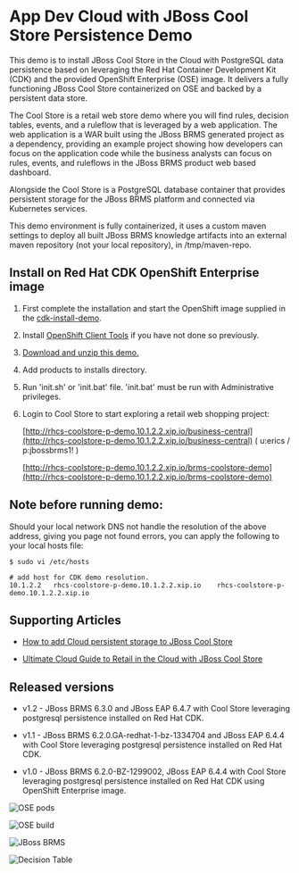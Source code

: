 App Dev Cloud with JBoss Cool Store Persistence Demo 
==========================================
This demo is to install JBoss Cool Store in the Cloud with PostgreSQL data persistence based on leveraging the Red Hat Container Development Kit (CDK) and the
provided OpenShift Enterprise (OSE) image. It delivers a fully functioning JBoss Cool Store containerized on OSE and backed by a persistent data store.

The Cool Store is a retail web store demo where you will find rules, decision tables, events, and a ruleflow 
that is leveraged by a web application. The web application is a WAR built using the JBoss BRMS
generated project as a dependency, providing an example project showing how developers can focus on the 
application code while the business analysts can focus on rules, events, and ruleflows in the 
JBoss BRMS product web based dashboard.

Alongside the Cool Store is a PostgreSQL database container that provides persistent storage for the JBoss BRMS platform and connected via Kubernetes services.

This demo environment is fully containerized, it uses a custom maven settings to deploy all built JBoss BRMS knowledge artifacts
into an external maven repository (not your local repository), in /tmp/maven-repo.


Install on Red Hat CDK OpenShift Enterprise image
-------------------------------------------------
1. First complete the installation and start the OpenShift image supplied in the [cdk-install-demo](https://github.com/redhatdemocentral/cdk-install-demo).

2. Install [OpenShift Client Tools](https://developers.openshift.com/managing-your-applications/client-tools.html) if you have not done so previously.

3. [Download and unzip this demo.](https://github.com/redhatdemocentral/rhcs-coolstore-persistence-demo/archive/master.zip)

4. Add products to installs directory.

5. Run 'init.sh' or 'init.bat' file. 'init.bat' must be run with Administrative privileges.

6. Login to Cool Store to start exploring a retail web shopping project:

    [http://rhcs-coolstore-p-demo.10.1.2.2.xip.io/business-central](http://rhcs-coolstore-p-demo.10.1.2.2.xip.io/business-central)
    ( u:erics / p:jbossbrms1! )

    [http://rhcs-coolstore-p-demo.10.1.2.2.xip.io/brms-coolstore-demo](http://rhcs-coolstore-p-demo.10.1.2.2.xip.io/brms-coolstore-demo)


Note before running demo:
-------------------------
Should your local network DNS not handle the resolution of the above address, giving you page not found errors, you can apply the
following to your local hosts file:

```
$ sudo vi /etc/hosts

# add host for CDK demo resolution.
10.1.2.2   rhcs-coolstore-p-demo.10.1.2.2.xip.io    rhcs-coolstore-p-demo.10.1.2.2.xip.io
```


Supporting Articles
-------------------
- [How to add Cloud persistent storage to JBoss Cool Store](http://www.schabell.org/2016/04/howto-add-cloud-persistent-storage-to-jboss-coolstore.html)

- [Ultimate Cloud Guide to Retail in the Cloud with JBoss Cool Store](http://www.schabell.org/2016/03/ultimate-cloud-guide-retail-cloud-jboss-coolstore.html)


Released versions
-----------------
- v1.2 - JBoss BRMS 6.3.0 and JBoss EAP 6.4.7 with Cool Store leveraging postgresql persistence installed on Red Hat CDK.

- v1.1 - JBoss BRMS 6.2.0.GA-redhat-1-bz-1334704 and JBoss EAP 6.4.4 with Cool Store leveraging postgresql persistence installed on Red Hat CDK.

- v1.0 - JBoss BRMS 6.2.0-BZ-1299002, JBoss EAP 6.4.4 with Cool Store leveraging postgresql persistence installed on Red Hat CDK using OpenShift Enterprise image.


![OSE pods](https://github.com/redhatdemocentral/rhcs-coolstore-persistence-demo/blob/master/docs/demo-images/rhcs-coolstore-p-pods.png?raw=true)

![OSE build](https://github.com/redhatdemocentral/rhcs-coolstore-persistence-demo/blob/master/docs/demo-images/rhcs-coolstore-p-build.png?raw=true)

![JBoss BRMS](https://github.com/redhatdemocentral/rhcs-coolstore-persistence-demo/blob/master/docs/demo-images/jboss-brms.png?raw=true)

![Decision Table](https://github.com/redhatdemocentral/rhcs-coolstore-persistence-demo/blob/master/docs/demo-images/coolstore-decision-table.png?raw=true)

